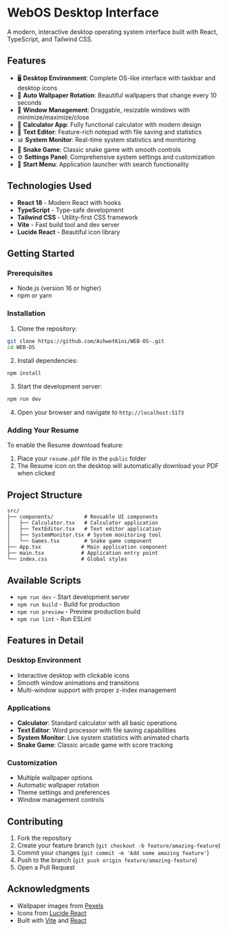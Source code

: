 # WebOS Desktop Interface

A modern, interactive desktop operating system interface built with React, TypeScript, and Tailwind CSS.

## Features

- 🖥️ **Desktop Environment**: Complete OS-like interface with taskbar and desktop icons
- 🎨 **Auto Wallpaper Rotation**: Beautiful wallpapers that change every 10 seconds
- 📱 **Window Management**: Draggable, resizable windows with minimize/maximize/close
- 🧮 **Calculator App**: Fully functional calculator with modern design
- 📝 **Text Editor**: Feature-rich notepad with file saving and statistics
- 📊 **System Monitor**: Real-time system statistics and monitoring
- 🐍 **Snake Game**: Classic snake game with smooth controls
- ⚙️ **Settings Panel**: Comprehensive system settings and customization
- 🎯 **Start Menu**: Application launcher with search functionality

## Technologies Used

- **React 18** - Modern React with hooks
- **TypeScript** - Type-safe development
- **Tailwind CSS** - Utility-first CSS framework
- **Vite** - Fast build tool and dev server
- **Lucide React** - Beautiful icon library

## Getting Started

### Prerequisites
- Node.js (version 16 or higher)
- npm or yarn

### Installation

1. Clone the repository:
```bash
git clone https://github.com/AshwetKini/WEB-OS-.git
cd WEB-OS
```

2. Install dependencies:
```bash
npm install
```

3. Start the development server:
```bash
npm run dev
```

4. Open your browser and navigate to `http://localhost:5173`

### Adding Your Resume

To enable the Resume download feature:
1. Place your `resume.pdf` file in the `public` folder
2. The Resume icon on the desktop will automatically download your PDF when clicked

## Project Structure

```
src/
├── components/          # Reusable UI components
│   ├── Calculator.tsx   # Calculator application
│   ├── TextEditor.tsx   # Text editor application
│   ├── SystemMonitor.tsx # System monitoring tool
│   └── Games.tsx        # Snake game component
├── App.tsx             # Main application component
├── main.tsx            # Application entry point
└── index.css           # Global styles
```

## Available Scripts

- `npm run dev` - Start development server
- `npm run build` - Build for production
- `npm run preview` - Preview production build
- `npm run lint` - Run ESLint

## Features in Detail

### Desktop Environment
- Interactive desktop with clickable icons
- Smooth window animations and transitions
- Multi-window support with proper z-index management

### Applications
- **Calculator**: Standard calculator with all basic operations
- **Text Editor**: Word processor with file saving capabilities
- **System Monitor**: Live system statistics with animated charts
- **Snake Game**: Classic arcade game with score tracking

### Customization
- Multiple wallpaper options
- Automatic wallpaper rotation
- Theme settings and preferences
- Window management controls

## Contributing

1. Fork the repository
2. Create your feature branch (`git checkout -b feature/amazing-feature`)
3. Commit your changes (`git commit -m 'Add some amazing feature'`)
4. Push to the branch (`git push origin feature/amazing-feature`)
5. Open a Pull Request



## Acknowledgments

- Wallpaper images from [Pexels](https://www.pexels.com)
- Icons from [Lucide React](https://lucide.dev)
- Built with [Vite](https://vitejs.dev) and [React](https://reactjs.org)
